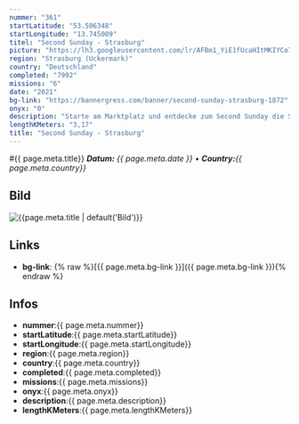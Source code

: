 ```yaml
---
nummer: "361"
startLatitude: "53.506348"
startLongitude: "13.745009"
titel: "Second Sunday - Strasburg"
picture: "https://lh3.googleusercontent.com/lr/AFBm1_YiE1fUcaHItMKIYCo7wHXVoS8XodHwxaJZMvpiQ1FtsIEQuNeY1XkNCqJgNaoL2m5qogpptJQDGUWBE9rdPUckw2O8yPToiQ4CaQo4PC1HMn_Jf4FiyjzCq_pHvi6lTiUxVOunW2mOLbDLqlsgbrhiZ-gHb9-HLzkj4R0cV2gUEFBiywVgemcwPyMAD9KyImMhyMMXCyUFXSFmp_uf7qSnPm5rDTd1VAd2vzPrHls9dYPC_DbWduTTR8MuGXGRYH8X_nvr-gwiUkS7wY0IKb-lxi531NVayr1WCSZ-LuDcIXww1LWuZMFJGm0HbJbCH99--kbZSpH_Jf-PkcTnkYcQ0GFfEu3ut9NEdUWBlYjDwcgyqCP8zs_vsq7Nig9mtax9gKHA_Ct8gxRQuioBEQ-cC4XvprwmXcnH4tmbH5cN4paQTw8byEI9U7t-zTIARMk5UxtowNg2W9p1yVey3PyeyWwGQjEaghbIWW1jkg2ujUnqmdnnbO9K4VO9g1bW8phbqjss1qKGFnd5UqznHMCZruX7w-piiMMi_VGGPibj8QOXncK-iy2aN2HhioxsAUd0lkgBQ2rYMYSOfO21TLNf10Q5XoeLrM93owbrG2nNwOOosPNu3B5MZbpbY0cdUlHJ258jnYmb5qukwak5kSDYQIqbarjfDm1QAiOQ0iyVRubC0E2xtDlBVhbbqNtVcXZgu1P9MdW55ffMX8GpNkkGttruoPHc1L8s3GF7AG2Fa3X1f2Npr5Y2unypP-FAclVsZRX6D-jD5-cuW5TTcv_hMGeFpnmADiOscefz-x_LJFXEA_AKZEAy-tW2R-QfXnFac1wuzBHevuXQhHtWhQ4Y6W_Hf2V4V8JJ"
region: "Strasburg (Uckermark)"
country: "Deutschland"
completed: "7992"
missions: "6"
date: "2021"
bg-link: "https://bannergress.com/banner/second-sunday-strasburg-1872"
onyx: "0"
description: "Starte am Marktplatz und entdecke zum Second Sunday die Stadt Strasburg Uckermark"
lengthKMeters: "3,17"
title: "Second Sunday - Strasburg"
---
```


#{{ page.meta.title}}
_**Datum:** {{ page.meta.date }} • **Country:**{{ page.meta.country}}_

## Bild
![{{page.meta.title | default('Bild')}}]({{page.meta.picture}})

## Links
- **bg-link**: {% raw %}[{{ page.meta.bg-link }}]({{ page.meta.bg-link }}){% endraw %}

## Infos
- **nummer**:{{ page.meta.nummer}}
- **startLatitude**:{{ page.meta.startLatitude}}
- **startLongitude**:{{ page.meta.startLongitude}}
- **region**:{{ page.meta.region}}
- **country**:{{ page.meta.country}}
- **completed**:{{ page.meta.completed}}
- **missions**:{{ page.meta.missions}}
- **onyx**:{{ page.meta.onyx}}
- **description**:{{ page.meta.description}}
- **lengthKMeters**:{{ page.meta.lengthKMeters}}

